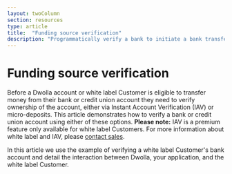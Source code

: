 ```yaml
---
layout: twoColumn
section: resources
type: article
title:  "Funding source verification"
description: "Programmatically verify a bank to initiate a bank transfer."
---
```


# Funding source verification

Before a Dwolla account or white label Customer is eligible to transfer money from their bank or credit union account they need to verify ownership of the account, either via Instant Account Verification (IAV) or micro-deposits. This article demonstrates how to verify a bank or credit union account using either of these options. **Please note:** IAV is a premium feature only available for white label Customers. For more information about white label and IAV, please [contact sales](https://www.dwolla.com/contact).

In this article we use the example of verifying a white label Customer's bank account and detail the interaction between Dwolla, your application, and the white label Customer.